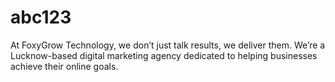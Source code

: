 # abc123
At FoxyGrow Technology, we don’t just talk results, we deliver them. We’re a Lucknow-based digital marketing agency dedicated to helping businesses achieve their online goals.
